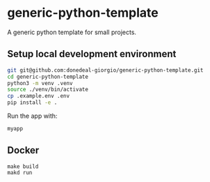 # generic-python-template

A generic python template for small projects.


## Setup local development environment

```bash
git git@github.com:donedeal-giorgio/generic-python-template.git
cd generic-python-template
python3 -m venv .venv
source ./venv/bin/activate
cp .example.env .env
pip install -e .
```

Run the app with:

```bash
myapp
```

## Docker

```
make build
makd run
```
